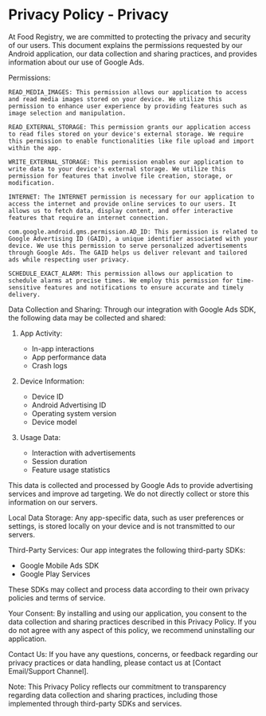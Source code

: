 # Privacy Policy - Privacy

At Food Registry, we are committed to protecting the privacy and security of our users. This document explains the permissions requested by our Android application, our data collection and sharing practices, and provides information about our use of Google Ads.

Permissions:

    READ_MEDIA_IMAGES: This permission allows our application to access and read media images stored on your device. We utilize this permission to enhance user experience by providing features such as image selection and manipulation.

    READ_EXTERNAL_STORAGE: This permission grants our application access to read files stored on your device's external storage. We require this permission to enable functionalities like file upload and import within the app.

    WRITE_EXTERNAL_STORAGE: This permission enables our application to write data to your device's external storage. We utilize this permission for features that involve file creation, storage, or modification.

    INTERNET: The INTERNET permission is necessary for our application to access the internet and provide online services to our users. It allows us to fetch data, display content, and offer interactive features that require an internet connection.

    com.google.android.gms.permission.AD_ID: This permission is related to Google Advertising ID (GAID), a unique identifier associated with your device. We use this permission to serve personalized advertisements through Google Ads. The GAID helps us deliver relevant and tailored ads while respecting user privacy.

    SCHEDULE_EXACT_ALARM: This permission allows our application to schedule alarms at precise times. We employ this permission for time-sensitive features and notifications to ensure accurate and timely delivery.

Data Collection and Sharing:
Through our integration with Google Ads SDK, the following data may be collected and shared:

1. App Activity:
   - In-app interactions
   - App performance data
   - Crash logs

2. Device Information:
   - Device ID
   - Android Advertising ID
   - Operating system version
   - Device model

3. Usage Data:
   - Interaction with advertisements
   - Session duration
   - Feature usage statistics

This data is collected and processed by Google Ads to provide advertising services and improve ad targeting. We do not directly collect or store this information on our servers.

Local Data Storage:
Any app-specific data, such as user preferences or settings, is stored locally on your device and is not transmitted to our servers.

Third-Party Services:
Our app integrates the following third-party SDKs:
- Google Mobile Ads SDK
- Google Play Services

These SDKs may collect and process data according to their own privacy policies and terms of service.

Your Consent:
By installing and using our application, you consent to the data collection and sharing practices described in this Privacy Policy. If you do not agree with any aspect of this policy, we recommend uninstalling our application.

Contact Us:
If you have any questions, concerns, or feedback regarding our privacy practices or data handling, please contact us at [Contact Email/Support Channel].

Note: This Privacy Policy reflects our commitment to transparency regarding data collection and sharing practices, including those implemented through third-party SDKs and services.
